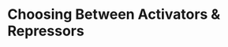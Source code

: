 <extends template="layouts/base.html" title="Choosing Between Activators & Repressors"></extends>

<nav-links back="/hill-functions.html"></nav-links>

# Choosing Between Activators & Repressors

<nav-links back="/hill-functions.html"></nav-links>
